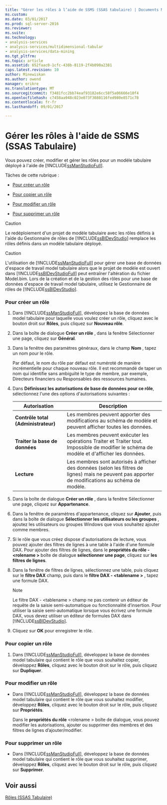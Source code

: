 ```yaml
---
title: "Gérer les rôles à l’aide de SSMS (SSAS tabulaire) | Documents Microsoft"
ms.custom: 
ms.date: 03/01/2017
ms.prod: sql-server-2016
ms.reviewer: 
ms.suite: 
ms.technology:
- analysis-services
- analysis-services/multidimensional-tabular
- analysis-services/data-mining
ms.tgt_pltfrm: 
ms.topic: article
ms.assetid: 652faac0-1cfc-438b-8119-2f4b090a2381
caps.latest.revision: 10
author: Minewiskan
ms.author: owend
manager: erikre
ms.translationtype: MT
ms.sourcegitcommit: f3481fcc2bb74eaf93182e6cc58f5a06666e10f4
ms.openlocfilehash: c7458aa948c023e073f3080116fed980e8571c78
ms.contentlocale: fr-fr
ms.lasthandoff: 09/01/2017

---
```

# <a name="manage-roles-by-using-ssms-ssas-tabular"></a>Gérer les rôles à l'aide de SSMS (SSAS Tabulaire)
  Vous pouvez créer, modifier et gérer les rôles pour un modèle tabulaire déployé à l'aide de [!INCLUDE[ssManStudioFull](../../includes/ssmanstudiofull-md.md)].  
  
 Tâches de cette rubrique :  
  
-   [Pour créer un rôle](#bkmk_new_role)  
  
-   [Pour copier un rôle](#bkmk_copy_role)  
  
-   [Pour modifier un rôle](#bkmk_edit_role)  
  
-   [Pour supprimer un rôle](#bkmk_deletet_role)  
  
> [!CAUTION]  
>  Le redéploiement d'un projet de modèle tabulaire avec les rôles définis à l'aide du Gestionnaire de rôles de [!INCLUDE[ssBIDevStudio](../../includes/ssbidevstudio-md.md)] remplace les rôles définis dans un modèle tabulaire déployé.  
  
> [!CAUTION]  
>  L'utilisation de [!INCLUDE[ssManStudioFull](../../includes/ssmanstudiofull-md.md)] pour gérer une base de données d'espace de travail model tabulaire alors que le projet de modèle est ouvert dans [!INCLUDE[ssBIDevStudioFull](../../includes/ssbidevstudiofull-md.md)] peut entraîner l'altération du fichier Model.bim. Lors de la création et de la gestion des rôles pour une base de données d'espace de travail model tabulaire, utilisez le Gestionnaire de rôles de [!INCLUDE[ssBIDevStudio](../../includes/ssbidevstudio-md.md)].  
  
###  <a name="bkmk_new_role"></a> Pour créer un rôle  
  
1.  Dans [!INCLUDE[ssManStudioFull](../../includes/ssmanstudiofull-md.md)], développez la base de données model tabulaire pour laquelle vous voulez créer un rôle, cliquez avec le bouton droit sur **Rôles**, puis cliquez sur **Nouveau rôle**.  
  
2.  Dans la boîte de dialogue **Créer un rôle** , dans la fenêtre Sélectionner une page, cliquez sur **Général**.  
  
3.  Dans la fenêtre des paramètres généraux, dans le champ **Nom** , tapez un nom pour le rôle.  
  
     Par défaut, le nom du rôle par défaut est numéroté de manière incrémentielle pour chaque nouveau rôle. Il est recommandé de taper un nom qui identifie sans ambiguïté le type de membre, par exemple, Directeurs financiers ou Responsables des ressources humaines.  
  
4.  Dans **Définissez les autorisations de base de données pour ce rôle**, sélectionnez l'une des options d'autorisations suivantes :  
  
    |Autorisation|Description|  
    |----------------|-----------------|  
    |**Contrôle total (Administrateur)**|Les membres peuvent apporter des modifications au schéma de modèle et peuvent afficher toutes les données.|  
    |**Traiter la base de données**|Les membres peuvent exécuter les opérations Traiter et Traiter tout. Impossible de modifier le schéma de modèle et d'afficher les données.|  
    |**Lecture**|Les membres sont autorisés à afficher des données (selon les filtres de lignes) mais ne peuvent pas apporter de modifications au schéma de modèle.|  
  
5.  Dans la boîte de dialogue **Créer un rôle** , dans la fenêtre Sélectionner une page, cliquez sur **Appartenance**.  
  
6.  Dans la fenêtre de paramètres d'appartenance, cliquez sur **Ajouter**, puis dans la boîte de dialogue **Sélectionner les utilisateurs ou les groupes** , ajoutez les utilisateurs ou groupes Windows que vous souhaitez ajouter comme membres.  
  
7.  Si le rôle que vous créez dispose d'autorisations de lecture, vous pouvez ajouter des filtres de lignes à une table à l'aide d'une formule DAX. Pour ajouter des filtres de lignes, dans le **propriétés du rôle - \<rolename >** boîte de dialogue **sélectionner une page**, cliquez sur **les filtres de lignes**.  
  
8.  Dans la fenêtre de filtres de lignes, sélectionnez une table, puis cliquez sur le **filtre DAX** champ, puis dans le **filtre DAX - \<tablename >** , tapez une formule DAX.  
  
    > [!NOTE]  
    >  Le filtre DAX - \<tablename > champ ne pas contenir un éditeur de requête de la saisie semi-automatique ou fonctionnalité d’insertion. Pour utiliser la saisie semi-automatique lorsque vous écrivez une formule DAX, vous devez utiliser un éditeur de formules DAX dans [!INCLUDE[ssBIDevStudio](../../includes/ssbidevstudio-md.md)].  
  
9. Cliquez sur **OK** pour enregistrer le rôle.  
  
###  <a name="bkmk_copy_role"></a> Pour copier un rôle  
  
1.  Dans [!INCLUDE[ssManStudioFull](../../includes/ssmanstudiofull-md.md)], développez la base de données model tabulaire qui contient le rôle que vous souhaitez copier, développez **Rôles**, cliquez avec le bouton droit sur le rôle, puis cliquez sur **Dupliquer**.  
  
###  <a name="bkmk_edit_role"></a> Pour modifier un rôle  
  
-   Dans [!INCLUDE[ssManStudioFull](../../includes/ssmanstudiofull-md.md)], développez la base de données model tabulaire qui contient le rôle que vous souhaitez modifier, développez **Rôles**, cliquez avec le bouton droit sur le rôle, puis cliquez sur **Propriétés**.  
  
     Dans le **propriétés du rôle** \<rolename > boîte de dialogue, vous pouvez modifier les autorisations, ajouter ou supprimer des membres et des filtres de lignes d’ajouter/modifier.  
  
###  <a name="bkmk_deletet_role"></a> Pour supprimer un rôle  
  
-   Dans [!INCLUDE[ssManStudioFull](../../includes/ssmanstudiofull-md.md)], développez la base de données model tabulaire qui contient le rôle que vous souhaitez supprimer, développez **Rôles**, cliquez avec le bouton droit sur le rôle, puis cliquez sur **Supprimer**.  
  
## <a name="see-also"></a>Voir aussi  
 [Rôles &#40;SSAS Tabulaire&#41;](../../analysis-services/tabular-models/roles-ssas-tabular.md)  
  
  
